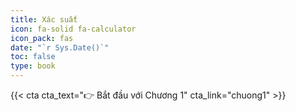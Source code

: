 ```yaml
---
title: Xác suất
icon: fa-solid fa-calculator
icon_pack: fas
date: "`r Sys.Date()`"
toc: false
type: book
---
```


{{< cta cta_text="👉 Bắt đầu với Chương 1" cta_link="chuong1" >}}
